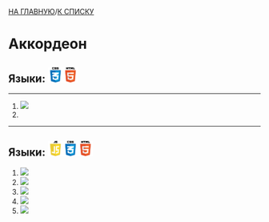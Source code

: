 [НА ГЛАВНУЮ](../../README.md)/[К СПИСКУ](../elem_of_interface.md)

# Аккордеон 
## Языки: <img src="img/css-logo.png" alt="css" width="30"/><img src="img/html-logo.png" alt="html" width="30"/>
---

1. [![](http://zornet.ru/_ld/95/56866141.jpg)](http://zornet.ru/load/vertikalnyj_akkordeon_na_chistom_css3/145-1-0-9505)
2. 



---

## Языки: <img src="img/js-logo.png" alt="js" width="30"/><img src="img/css-logo.png" alt="css" width="30"/><img src="img/html-logo.png" alt="html" width="30"/>

1. [![](http://zornet.ru/_ld/102/s61759981.jpg)](http://zornet.ru/load/vertikalnoe_menju_akkordeon_v_5_versijakh/84-1-0-10258)
2. [![](http://zornet.ru/_ld/102/s30588071.jpg)](http://zornet.ru/load/vertikalnoe_menju_akkordeon_v_5_versijakh/84-1-0-10258)
3. [![](http://zornet.ru/_ld/102/s87309507.jpg)](http://zornet.ru/load/vertikalnoe_menju_akkordeon_v_5_versijakh/84-1-0-10258)
4. [![](http://zornet.ru/_ld/102/s72101595.jpg)](http://zornet.ru/load/vertikalnoe_menju_akkordeon_v_5_versijakh/84-1-0-10258)
5. [![](http://zornet.ru/_ld/102/s34671789.jpg)](http://zornet.ru/load/vertikalnoe_menju_akkordeon_v_5_versijakh/84-1-0-10258)




![]()
![]()